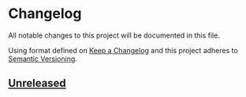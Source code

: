 # Changelog

All notable changes to this project will be documented in this file.

Using format defined on [Keep a Changelog](http://keepachangelog.com/en/1.0.0/)
and this project adheres to [Semantic Versioning](http://semver.org/spec/v2.0.0.html).

## [Unreleased]

[Unreleased]: https://github.com/slickframework/telemetry/compare/v0.1.0...HEAD
[v0.1.0]: https://github.com/slickframework/telemetry/compare/51d2e9...v0.1.0
